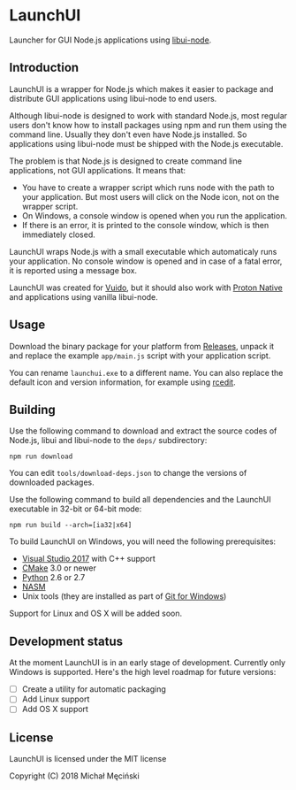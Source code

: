 # LaunchUI

Launcher for GUI Node.js applications using [libui-node](https://github.com/parro-it/libui-node).

## Introduction

LaunchUI is a wrapper for Node.js which makes it easier to package and distribute GUI applications using libui-node to end users.

Although libui-node is designed to work with standard Node.js, most regular users don't know how to install packages using npm and run them using the command line. Usually they don't even have Node.js installed. So applications using libui-node must be shipped with the Node.js executable.

The problem is that Node.js is designed to create command line applications, not GUI applications. It means that:

- You have to create a wrapper script which runs node with the path to your application. But most users will click on the Node icon, not on the wrapper script.
- On Windows, a console window is opened when you run the application.
- If there is an error, it is printed to the console window, which is then immediately closed.

LaunchUI wraps Node.js with a small executable which automaticaly runs your application. No console window is opened and in case of a fatal error, it is reported using a message box.

LaunchUI was created for [Vuido](https://github.com/mimecorg/vuido), but it should also work with [Proton Native](https://proton-native.js.org/) and applications using vanilla libui-node.

## Usage

Download the binary package for your platform from [Releases](https://github.com/mimecorg/launchui/releases), unpack it and replace the example `app/main.js` script with your application script.

You can rename `launchui.exe` to a different name. You can also replace the default icon and version information, for example using [rcedit](https://github.com/electron/rcedit).

## Building

Use the following command to download and extract the source codes of Node.js, libui and libui-node to the `deps/` subdirectory:

```
npm run download
```

You can edit `tools/download-deps.json` to change the versions of downloaded packages.

Use the following command to build all dependencies and the LaunchUI executable in 32-bit or 64-bit mode:

```
npm run build --arch=[ia32|x64]
```

To build LaunchUI on Windows, you will need the following prerequisites:

- [Visual Studio 2017](https://www.visualstudio.com/downloads/) with C++ support
- [CMake](https://cmake.org/download/) 3.0 or newer
- [Python](https://www.python.org/downloads/) 2.6 or 2.7
- [NASM](http://www.nasm.us/)
- Unix tools (they are installed as part of [Git for Windows](http://git-scm.com/download/win))

Support for Linux and OS X will be added soon.

## Development status

At the moment LaunchUI is in an early stage of development. Currently only Windows is supported. Here's the high level roadmap for future versions:

- [ ] Create a utility for automatic packaging
- [ ] Add Linux support
- [ ] Add OS X support

## License

LaunchUI is licensed under the MIT license

Copyright (C) 2018 Michał Męciński
